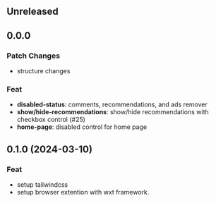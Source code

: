 ## Unreleased

## 0.0.0

### Patch Changes

- structure changes

### Feat

- **disabled-status**: comments, recommendations, and ads remover
- **show/hide-recommendations**: show/hide recommendations with checkbox control (#25)
- **home-page**: disabled control for home page

## 0.1.0 (2024-03-10)

### Feat

- setup tailwindcss
- setup browser extention with wxt framework.
